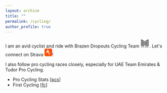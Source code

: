 ```yaml
---
layout: archive
title: ""
permalink: /cycling/
author_profile: true
---
```


I am an avid cyclist and ride with Brazen Dropouts Cycling Team <a href="https://www.brazendropouts.org/" target="_blank"><img src="/images/BD.png" alt="9" width="28" /></a>. Let's connect on Strava [![24](/images/24.png)](https://www.strava.com/athletes/erichsienchenchu)!

I also follow pro cycling races closely, especially for UAE Team Emirates & Tudor Pro Cycling.

* Pro Cycling Stats [[pcs]](https://www.procyclingstats.com/index.php)
* First Cycling [[fc]](https://firstcycling.com/)

